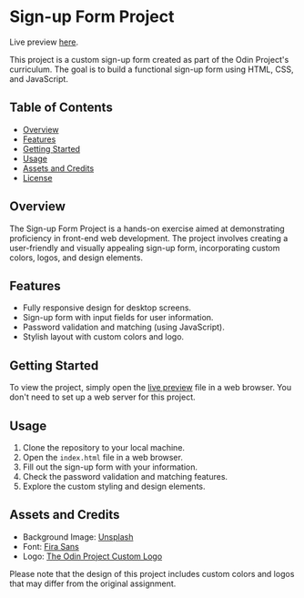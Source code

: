 # Sign-up Form Project

Live preview [here](https://h-yau.github.io/sign-up-form/).

This project is a custom sign-up form created as part of the Odin Project's curriculum. The goal is to build a functional sign-up form using HTML, CSS, and JavaScript.

## Table of Contents
- [Overview](#overview)
- [Features](#features)
- [Getting Started](#getting-started)
- [Usage](#usage)
- [Assets and Credits](#assets-and-credits)
- [License](#license)

## Overview
The Sign-up Form Project is a hands-on exercise aimed at demonstrating proficiency in front-end web development. The project involves creating a user-friendly and visually appealing sign-up form, incorporating custom colors, logos, and design elements.

## Features
- Fully responsive design for desktop screens.
- Sign-up form with input fields for user information.
- Password validation and matching (using JavaScript).
- Stylish layout with custom colors and logo.

## Getting Started
To view the project, simply open the [live preview](https://nzxzn.github.io/sign-up-form/) file in a web browser. You don't need to set up a web server for this project.

## Usage
1. Clone the repository to your local machine.
2. Open the `index.html` file in a web browser.
3. Fill out the sign-up form with your information.
4. Check the password validation and matching features.
5. Explore the custom styling and design elements.

## Assets and Credits
- Background Image: [Unsplash](https://www.unsplash.com)
- Font: [Fira Sans](https://fonts.google.com/specimen/Fira+Sans)
- Logo: [The Odin Project Custom Logo](./cropped-The%20Odin%20Project-logos_white.png)

Please note that the design of this project includes custom colors and logos that may differ from the original assignment.

